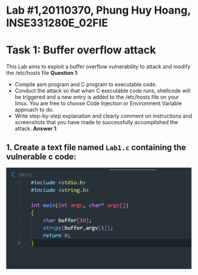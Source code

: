 # Lab #1,20110370, Phung Huy Hoang, INSE331280E_02FIE
# Task 1: Buffer overflow attack
This Lab aims to exploit a buffer overflow vulnerability to attack and modify the /etc/hosts file
**Question 1**: 
- Compile asm program and C program to executable code. 
- Conduct the attack so that when C executable code runs, shellcode will be triggered and a new entry is  added to the /etc/hosts file on your linux. 
  You are free to choose Code Injection or Environment Variable approach to do. 
- Write step-by-step explanation and clearly comment on instructions and screenshots that you have made to successfully accomplished the attack.
**Answer 1**:
## 1. Create a text file named `Lab1.c` containing the vulnerable c code:

<img width="500" alt="Screenshot" src="https://github.com/hoangphung123/SECLAB1/blob/master/img/Lab1.png?raw=true"><br>